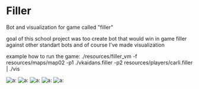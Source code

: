 # Filler
Bot and visualization for game called "filler"

goal of this school project was too create bot that would win in game filler against other standart bots
and of course I've made visualization

example how to run the game:
./resources/filler_vm -f resources/maps/map02 -p1 ./vkaidans.filler -p2 resources/players/carli.filler | ./vis

![a:](https://github.com/Ultraparalon/Filler/raw/master/screenshots/1.png)
![a:](https://github.com/Ultraparalon/Filler/raw/master/screenshots/2.png)
![a:](https://github.com/Ultraparalon/Filler/raw/master/screenshots/3.png)
![a:](https://github.com/Ultraparalon/Filler/raw/master/screenshots/4.png)
![a:](https://github.com/Ultraparalon/Filler/raw/master/screenshots/5.png)
